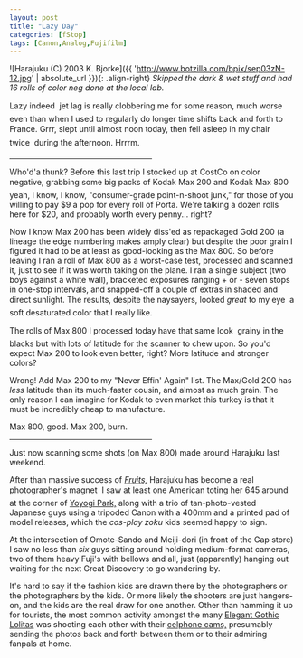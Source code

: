 ```yaml
---
layout: post
title: "Lazy Day"
categories: [fStop]
tags: [Canon,Analog,Fujifilm]
---
```



![Harajuku (C) 2003 K. Bjorke]({{ 'http://www.botzilla.com/bpix/sep03zN-12.jpg' | absolute_url }}){: .align-right}
<i>Skipped the dark &amp; wet stuff and had 16 rolls of color neg done at the local lab.</i>

Lazy indeed &#151; jet lag is really clobbering me for some reason, much worse even than when I used to regularly do longer time shifts back and forth to France. Grrr, slept until almost noon today, then fell asleep in my chair &#151; twice &#151; during the afternoon. Hrrrm.

<hr width="50%" align="center">

Who'd'a thunk? Before this last trip I stocked up at CostCo on color negative, grabbing some big packs of Kodak Max 200 and Kodak Max 800 &#151; yeah, I know, I know, "consumer-grade point-n-shoot junk," for those of you willing to pay $9 a pop for every roll of Porta. We're talking a dozen rolls here for $20, and probably worth every penny... right?

Now I know Max 200 has been widely diss'ed as repackaged Gold 200 (a lineage the edge numbering makes amply clear) but despite the poor grain I figured it had to be at least as good-looking as the Max 800. So before leaving I ran a roll of Max 800 as a worst-case test, processed and scanned it, just to see if it was worth taking on the plane. I ran a single subject (two boys against a white wall), bracketed exposures ranging + or - seven stops in one-stop intervals, and snapped-off a couple of extras in shaded and direct sunlight. The results, despite the naysayers, looked <i>great</i> to my eye &#151; a soft desaturated color that I really like.

The rolls of Max 800 I processed today have that same look &#151; grainy in the blacks but with lots of latitude for the scanner to chew upon. So you'd expect Max 200 to look even better, right? More latitude and stronger colors?

Wrong! Add Max 200 to my "Never Effin' Again" list. The Max/Gold 200 has <i>less</i> latitude than its much-faster cousin, and almost as much grain. The only reason I can imagine for Kodak to even market this turkey is that it must be incredibly cheap to manufacture.

Max 800, good. Max 200, burn.

<hr width="50%" align="center">

Just now scanning some shots (on Max 800) made around Harajuku last weekend.

After than massive success of <a href="http://www.splashpagecomics.com/jlife/fruits.htm"><cite>Fruits,</cite></a> Harajuku has become a real photographer's magnet &#151; I saw at least one American toting her 645 around at the corner of <a href="http://www.bpfallon.com/yoyogi_story.html">Yoyogi Park,</a> along with a trio of tan-photo-vested Japanese guys using a tripoded Canon with a 400mm and a printed pad of model releases, which the <i>cos-play zoku</i> kids seemed happy to sign.

At the intersection of Omote-Sando and Meiji-dori (in front of the Gap store) I saw no less than <i>six</i> guys sitting around holding medium-format cameras, two of them heavy Fuji's with bellows and all, just (apparently) hanging out waiting for the next Great Discovery to go wandering by.

It's hard to say if the fashion kids are drawn there by the photographers or the photographers by the kids. Or more likely the shooters are just hangers-on, and the kids are the real draw for one another. Other than hamming it up for tourists, the most common activity amongst the many <a href="http://www.morbidoutlook.com/fashion/articles/2002_07_gothiclolita.html">Elegant Gothic Lolitas</a> was shooting each other with their <a href="http://www.ojr.org/japan/wireless/1062208524.php">celphone cams,</a> presumably sending the photos back and forth between them or to their admiring fanpals at home.
